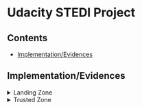 # Udacity STEDI Project

## Contents

+ [Implementation/Evidences](#Implementation/Evidences)


## Implementation/Evidences
<details>
<summary>
Landing Zone
</summary>

 The raw data is stored in the landing tables. These tables got create with SQL DDL transactions.
 [accelerometer_landing.sql](SQL_Tables/accelerometer_landing.sql)
 [customer_landing.sql](SQL_Tables/customer_landing.sql)
 [step_trainer_landing.sql](SQL_Tables/step_trainer_landing.sql)

These are AWS Glue Tables and can get queried by AWS Athena

Row Count:
 ![alt text](SQL_Tables/screenshot_tableRows.png)

All Customers are currently included even they not agreed to share their data for research purposes 
![alt text](SQL_Tables/screenshot_shareWithResearchAsOfDate.png)

</details>

<details>
<summary>
Trusted Zone
</summary>

